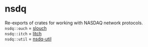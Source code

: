 
# nsdq
Re-exports of crates for working with NASDAQ network protocols.
<br>`nsdq::ouch` = [slouch](https://github.com/j-stach/slouch)
<br>`nsdq::itch` = [litch](https://github.com/j-stach/litch)
<br>`nsdq::util` = [nsdq-util](https://github.com/j-stach/nsdq-util)

